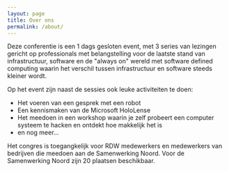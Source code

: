 ```yaml
---
layout: page
title: Over ons
permalink: /about/
---
```

Deze conferentie is een 1 dags gesloten event, met 3 series van lezingen gericht op professionals met belangstelling voor de laatste stand van infrastructuur, software en de "always on" wereld met software defined computing waarin het verschil tussen infrastructuur en  software steeds kleiner wordt. 

Op het event zijn naast de sessies ook leuke activiteiten te doen: 
- Het voeren van een gesprek met een robot
- Een kennismaken van de Microsoft HoloLense
- Het meedoen in een workshop waarin je zelf probeert een computer systeem te hacken en ontdekt hoe makkelijk het is
- en nog meer...

Het congres is toegangkelijk voor RDW medewerkers en medewerkers van bedrijven die meedoen aan de Samenwerking Noord. Voor de Samenwerking Noord zijn 20 plaatsen beschikbaar.







